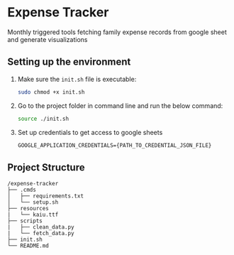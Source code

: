 # Expense Tracker

Monthly triggered tools fetching family expense records from google sheet and generate visualizations

## Setting up the environment

1. Make sure the `init.sh` file is executable:

    ```.sh
    sudo chmod +x init.sh
    ```

2. Go to the project folder in command line and run the below command:

    ```.sh
    source ./init.sh
    ```

3. Set up credentials to get access to google sheets

    ```.txt
    GOOGLE_APPLICATION_CREDENTIALS={PATH_TO_CREDENTIAL_JSON_FILE}
    ```

## Project Structure

``` text
/expense-tracker
├── .cmds
│   ├── requirements.txt
│   └── setup.sh
├── resources
|   └── kaiu.ttf
├── scripts
|   ├── clean_data.py
|   └── fetch_data.py
├── init.sh
└── README.md
```
